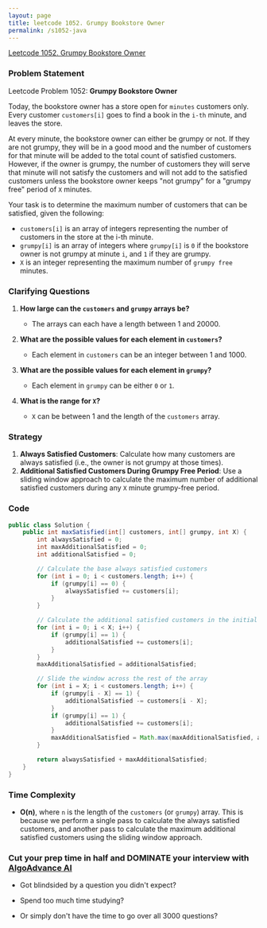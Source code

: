 ```yaml
---
layout: page
title: leetcode 1052. Grumpy Bookstore Owner
permalink: /s1052-java
---
```

[Leetcode 1052. Grumpy Bookstore Owner](https://algoadvance.github.io/algoadvance/l1052)
### Problem Statement
Leetcode Problem 1052: **Grumpy Bookstore Owner**

Today, the bookstore owner has a store open for `minutes` customers only. Every customer `customers[i]` goes to find a book in the `i-th` minute, and leaves the store.

At every minute, the bookstore owner can either be grumpy or not. If they are not grumpy, they will be in a good mood and the number of customers for that minute will be added to the total count of satisfied customers. However, if the owner is grumpy, the number of customers they will serve that minute will not satisfy the customers and will not add to the satisfied customers unless the bookstore owner keeps "not grumpy" for a "grumpy free" period of `X` minutes.

Your task is to determine the maximum number of customers that can be satisfied, given the following:
- `customers[i]` is an array of integers representing the number of customers in the store at the i-th minute.
- `grumpy[i]` is an array of integers where `grumpy[i]` is `0` if the bookstore owner is not grumpy at minute `i`, and `1` if they are grumpy.
- `X` is an integer representing the maximum number of `grumpy free` minutes.

### Clarifying Questions
1. **How large can the `customers` and `grumpy` arrays be?**
   - The arrays can each have a length between 1 and 20000.

2. **What are the possible values for each element in `customers`?**
   - Each element in `customers` can be an integer between 1 and 1000.

3. **What are the possible values for each element in `grumpy`?**
   - Each element in `grumpy` can be either `0` or `1`.

4. **What is the range for `X`?**
   - `X` can be between 1 and the length of the `customers` array.

### Strategy
1. **Always Satisfied Customers**: Calculate how many customers are always satisfied (i.e., the owner is not grumpy at those times).
2. **Additional Satisfied Customers During Grumpy Free Period**: Use a sliding window approach to calculate the maximum number of additional satisfied customers during any `X` minute grumpy-free period.

### Code
```java
public class Solution {
    public int maxSatisfied(int[] customers, int[] grumpy, int X) {
        int alwaysSatisfied = 0;
        int maxAdditionalSatisfied = 0;
        int additionalSatisfied = 0;

        // Calculate the base always satisfied customers
        for (int i = 0; i < customers.length; i++) {
            if (grumpy[i] == 0) {
                alwaysSatisfied += customers[i];
            }
        }

        // Calculate the additional satisfied customers in the initial window
        for (int i = 0; i < X; i++) {
            if (grumpy[i] == 1) {
                additionalSatisfied += customers[i];
            }
        }
        maxAdditionalSatisfied = additionalSatisfied;

        // Slide the window across the rest of the array
        for (int i = X; i < customers.length; i++) {
            if (grumpy[i - X] == 1) {
                additionalSatisfied -= customers[i - X];
            }
            if (grumpy[i] == 1) {
                additionalSatisfied += customers[i];
            }
            maxAdditionalSatisfied = Math.max(maxAdditionalSatisfied, additionalSatisfied);
        }

        return alwaysSatisfied + maxAdditionalSatisfied;
    }
}
```

### Time Complexity
- **O(n)**, where `n` is the length of the `customers` (or `grumpy`) array. This is because we perform a single pass to calculate the always satisfied customers, and another pass to calculate the maximum additional satisfied customers using the sliding window approach.


### Cut your prep time in half and DOMINATE your interview with [AlgoAdvance AI](https://algoAdvance.com)

- Got blindsided by a question you didn't expect?

- Spend too much time studying?

- Or simply don't have the time to go over all 3000 questions?

